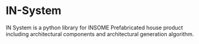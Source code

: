 # IN-System
IN System is a python library for INSOME Prefabricated house product including architectural components and architectural generation algorithm.
